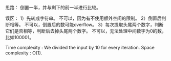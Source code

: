 思路：
    倒置一半，并与剩下的前一半进行比较。
    
误区：
    1）先转成字符串。
        不可以，因为有不使用额外空间的限制。
    2）倒置后判断相等。
        不可以，倒置后的数可能overflow。
    3）每次提取头尾两个数字，判断它们是否相等，判断后去掉头尾两个数字。
        不可以，无法处理中间数字为0的数，比如100001。
    
    
Time complexity : We divided the input by 10 for every iteration.
Space complexity : O(1).
